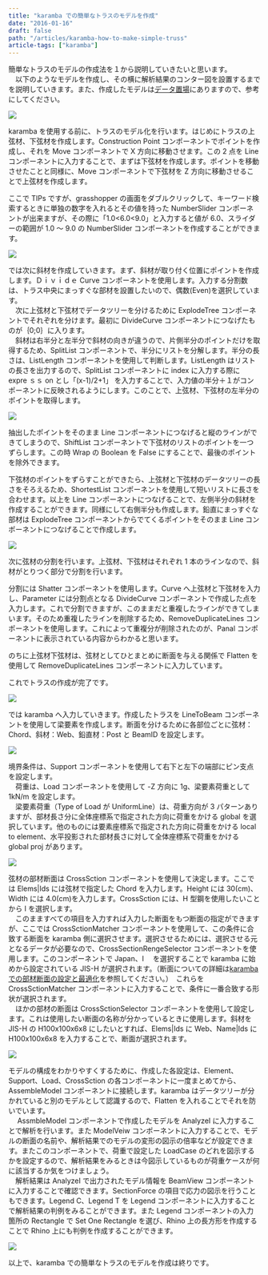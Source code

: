 ```yaml
---
title: "karamba での簡単なトラスのモデルを作成"
date: "2016-01-16"
draft: false
path: "/articles/karamba-how-to-make-simple-truss"
article-tags: ["karamba"]
---
```


簡単なトラスのモデルの作成法を１から説明していきたいと思います。  
　以下のようなモデルを作成し、その横に解析結果のコンター図を設置するまでを説明していきます。また、作成したモデルは[データ置場](http://rgkr-memo.blogspot.jp/p/blog-page_4.html)にありますので、参考にしてください。

[![](http://1.bp.blogspot.com/-qYg3pRR6y9U/VpnS5yYQM7I/AAAAAAAABIE/UsRNv5JZ_mI/s640/%25E3%2582%25AD%25E3%2583%25A3%25E3%2583%2597%25E3%2582%25B7%25E3%2583%25A7%25E3%2583%25B3%25E7%2594%25A8.JPG)](http://1.bp.blogspot.com/-qYg3pRR6y9U/VpnS5yYQM7I/AAAAAAAABIE/UsRNv5JZ_mI/s1600/%25E3%2582%25AD%25E3%2583%25A3%25E3%2583%2597%25E3%2582%25B7%25E3%2583%25A7%25E3%2583%25B3%25E7%2594%25A8.JPG)

karamba を使用する前に、トラスのモデル化を行います。はじめにトラスの上弦材、下弦材を作成します。Construction Point コンポーネントでポイントを作成し、それを Move コンポーネントで X 方向に移動させます。この 2 点を Line コンポーネントに入力することで、まずは下弦材を作成します。ポイントを移動させたことと同様に、Move コンポーネントで下弦材を Z 方向に移動させることで上弦材を作成します。

ここで TIPs ですが、grasshopper の画面をダブルクリックして、キーワード検索するときに単独の数字を入れるとその値を持った NumberSlider コンポーネントが出来ますが、その際に「1.0<6.0<9.0」と入力すると値が 6.0、スライダーの範囲が 1.0 ～ 9.0 の NumberSlider コンポーネントを作成することができます。

[![](http://2.bp.blogspot.com/-Tr6EGrFhCJg/VpnW84ltX3I/AAAAAAAABIQ/VBTKvB5Cb84/s640/%25E4%25B8%258A%25E4%25B8%258B%25E3%2583%25A9%25E3%2582%25A4%25E3%2583%25B3%25E3%2581%25AE%25E4%25BD%259C%25E6%2588%2590.JPG)](http://2.bp.blogspot.com/-Tr6EGrFhCJg/VpnW84ltX3I/AAAAAAAABIQ/VBTKvB5Cb84/s1600/%25E4%25B8%258A%25E4%25B8%258B%25E3%2583%25A9%25E3%2582%25A4%25E3%2583%25B3%25E3%2581%25AE%25E4%25BD%259C%25E6%2588%2590.JPG)

では次に斜材を作成していきます。まず、斜材が取り付く位置にポイントを作成します。Ｄｉｖｉｄｅ Curve コンポーネントを使用します。入力する分割数は、トラス中央にまっすぐな部材を設置したいので、偶数(Even)を選択しています。  
　次に上弦材と下弦材でデータツリーを分けるために ExplodeTree コンポーネントでそれぞれを分けます。最初に DivideCurve コンポーネントにつなげたものが｛0;0｝に入ります。  
　斜材は右半分と左半分で斜材の向きが違うので、片側半分のポイントだけを取得するため、SplitList コンポーネントで、半分にリストを分解します。半分の長さは、ListLength コンポーネントを使用して判断します。ListLength はリストの長さを出力するので、SplitList コンポーネントに index に入力する際に expre ｓｓ on とし「(x-1)/2+1」 を入力することで、入力値の半分＋１がコンポーネントに反映されるようにします。このことで、上弦材、下弦材の左半分のポイントを取得します。

[![](http://1.bp.blogspot.com/-C3E4c5B93nI/VpnjuV_z4vI/AAAAAAAABIg/0n2D7N7tWp8/s640/%25E5%25B7%25A6%25E5%258D%258A%25E5%2588%2586%25E3%2581%25AE%25E3%2583%259D%25E3%2582%25A4%25E3%2583%25B3%25E3%2583%2588%25E5%258F%2596%25E5%25BE%2597.JPG)](http://1.bp.blogspot.com/-C3E4c5B93nI/VpnjuV_z4vI/AAAAAAAABIg/0n2D7N7tWp8/s1600/%25E5%25B7%25A6%25E5%258D%258A%25E5%2588%2586%25E3%2581%25AE%25E3%2583%259D%25E3%2582%25A4%25E3%2583%25B3%25E3%2583%2588%25E5%258F%2596%25E5%25BE%2597.JPG)

抽出したポイントをそのまま Line コンポーネントにつなげると縦のラインができてしまうので、ShiftList コンポーネントで下弦材のリストのポイントを一つずらします。この時 Wrap の Boolean を False にすることで、最後のポイントを除外できます。

下弦材のポイントをずらすことができたら、上弦材と下弦材のデータツリーの長さをそろえるため、ShortestList コンポーネントを使用して短いリストに長さを合わせます。以上を Line コンポーネントにつなげることで、左側半分の斜材を作成することができます。同様にして右側半分も作成します。鉛直にまっすぐな部材は ExplodeTree コンポーネントからでてくるポイントをそのまま Line コンポーネントにつなげることで作成します。

[![](http://1.bp.blogspot.com/-GDpCkiwi7Xk/VpnpOeA6xGI/AAAAAAAABI4/Gr2M86hQYl0/s640/%25E6%2596%259C%25E6%259D%2590%25E5%25AE%258C%25E6%2588%2590.JPG)](http://1.bp.blogspot.com/-GDpCkiwi7Xk/VpnpOeA6xGI/AAAAAAAABI4/Gr2M86hQYl0/s1600/%25E6%2596%259C%25E6%259D%2590%25E5%25AE%258C%25E6%2588%2590.JPG)

次に弦材の分割を行います。上弦材、下弦材はそれぞれ 1 本のラインなので、斜材がとりつく部分で分割を行います。

分割には Shatter コンポーネントを使用します。Curve へ上弦材と下弦材を入力し、Parameter には分割点となる DivideCurve コンポーネントで作成した点を入力します。これで分割できますが、このままだと重複したラインができてしまいます。そのため重複したラインを削除するため、RemoveDuplicateLines コンポーネントを使用します。これによって重複分が削除されたのが、Panal コンポーネントに表示されている内容からわかると思います。

のちに上弦材下弦材は、弦材としてひとまとめに断面を与える関係で Flatten を使用して RemoveDuplicateLines コンポーネントに入力しています。

これでトラスの作成が完了です。

[![](http://4.bp.blogspot.com/-V91AKnp8emo/VpnriO5_J4I/AAAAAAAABJE/aek5nfD2Lyo/s640/%25E5%25BC%25A6%25E6%259D%2590%25E5%2588%2586%25E5%2589%25B2.JPG)](http://4.bp.blogspot.com/-V91AKnp8emo/VpnriO5_J4I/AAAAAAAABJE/aek5nfD2Lyo/s1600/%25E5%25BC%25A6%25E6%259D%2590%25E5%2588%2586%25E5%2589%25B2.JPG)

では karamba へ入力していきます。作成したトラスを LineToBeam コンポーネントを使用して梁要素を作成します。断面を分けるために各部位ごとに弦材：Chord、斜材：Web、鉛直材：Post と BeamID を設定します。

[![](http://1.bp.blogspot.com/-eVoA9VCXltQ/VpnwHdl9nAI/AAAAAAAABJQ/UMhWNcWd1iI/s640/%25E8%25A6%2581%25E7%25B4%25A0%25E4%25BD%259C%25E6%2588%2590.JPG)](http://1.bp.blogspot.com/-eVoA9VCXltQ/VpnwHdl9nAI/AAAAAAAABJQ/UMhWNcWd1iI/s1600/%25E8%25A6%2581%25E7%25B4%25A0%25E4%25BD%259C%25E6%2588%2590.JPG)

境界条件は、Support コンポーネントを使用して右下と左下の端部にピン支点を設定します。  
　荷重は、Load コンポーネントを使用して -Z 方向に 1g、梁要素荷重として 1kN/m を設定します。  
　梁要素荷重（Type of Load が UniformLine）は、荷重方向が 3 パターンありますが、部材長さ分に全体座標系で指定された方向に荷重をかける global を選択しています。他のものには要素座標系で指定された方向に荷重をかける local to element、水平投影された部材長さに対して全体座標系で荷重をかける global proj があります。

[![](http://4.bp.blogspot.com/-b6H8IGe7Wpo/Vpn0AhZ2dVI/AAAAAAAABJk/EBgm2n5k2B8/s640/%25E8%258D%25B7%25E9%2587%258D%25E3%2581%25A8%25E5%25A2%2583%25E7%2595%258C%25E6%259D%25A1%25E4%25BB%25B6.JPG)](http://4.bp.blogspot.com/-b6H8IGe7Wpo/Vpn0AhZ2dVI/AAAAAAAABJk/EBgm2n5k2B8/s1600/%25E8%258D%25B7%25E9%2587%258D%25E3%2581%25A8%25E5%25A2%2583%25E7%2595%258C%25E6%259D%25A1%25E4%25BB%25B6.JPG)

弦材の部材断面は CrossSction コンポーネントを使用して決定します。ここでは Elems|Ids には弦材で指定した Chord を入力します。Height には 30(cm)、Width には 4.0(cm)を入力します。CrossSction には、H 型鋼を使用したいことから I を選択します。  
　このまますべての項目を入力すれば入力した断面をもつ断面の指定ができますが、ここでは CrossSctionMatcher コンポーネントを使用して、この条件に合致する断面を karamba 側に選択させます。選択させるためには、選択させる元となるデータが必要なので、CrossSectionRengeSelector コンポーネントを使用します。このコンポーネントで Japan、I 　を選択することで karamba に始めから設定されている JIS-H が選択されます。（断面についての詳細は[karamba での部材断面の設定と最適化](http://rgkr-memo.blogspot.com/2015/09/blog-post.html)を参照してください。）　これらを CrossSctionMatcher コンポーネントに入力することで、条件に一番合致する形状が選択されます。  
　ほかの部材の断面は CrossSctionSelector コンポーネントを使用して設定します。これは使用したい断面の名称が分かっているときに使用します。斜材を JIS-H の H100x100x6x8 にしたいとすれば、Elems|Ids に Web、Name|Ids に H100x100x6x8 を入力することで、断面が選択されます。

[![](http://4.bp.blogspot.com/-W6LM70DpB3I/Vpn6mB1P5UI/AAAAAAAABJ0/78grDCcojTg/s640/%25E6%2596%25AD%25E9%259D%25A2%25E3%2581%25AE%25E8%25A8%25AD%25E5%25AE%259A.JPG)](http://4.bp.blogspot.com/-W6LM70DpB3I/Vpn6mB1P5UI/AAAAAAAABJ0/78grDCcojTg/s1600/%25E6%2596%25AD%25E9%259D%25A2%25E3%2581%25AE%25E8%25A8%25AD%25E5%25AE%259A.JPG)

モデルの構成をわかりやすくするために、作成した各設定は、Element、Support、Load、CrossSction の各コンポーネントに一度まとめてから、AssembleModel コンポーネントに接続します。karamba はデータツリーが分かれていると別のモデルとして認識するので、Flatten を入れることでそれを防いでいます。  
　 AssmbleModel コンポーネントで作成したモデルを AnalyzeⅠ に入力することで解析を行います。また ModelVeiw コンポーネントに入力することで、モデルの断面の名前や、解析結果でのモデルの変形の図示の倍率などが設定できます。またこのコンポーネントで、荷重で設定した LoadCase のどれを図示するかを設定するので、解析結果をみるときは今図示しているものが荷重ケースが何に該当するか気をつけましょう。  
　解析結果は AnalyzeⅠ で出力されたモデル情報を BeamView コンポーネントに入力することで確認できます。SectionForce の項目で応力の図示を行うこともできます。Legend C、Legend T を Legend コンポーネントに入力することで解析結果の判例をみることができます。また Legend コンポーネントの入力箇所の Rectangle で Set One Rectangle を選び、Rhino 上の長方形を作成することで Rhino 上にも判例を作成することができます。

[![](http://1.bp.blogspot.com/-BZafiPM-LaY/VpoA7OkmQ1I/AAAAAAAABKE/SA6giMJ0KKI/s640/%25E5%25AE%258C%25E6%2588%2590.JPG)](http://1.bp.blogspot.com/-BZafiPM-LaY/VpoA7OkmQ1I/AAAAAAAABKE/SA6giMJ0KKI/s1600/%25E5%25AE%258C%25E6%2588%2590.JPG)

以上で、karamba での簡単なトラスのモデルを作成は終りです。

